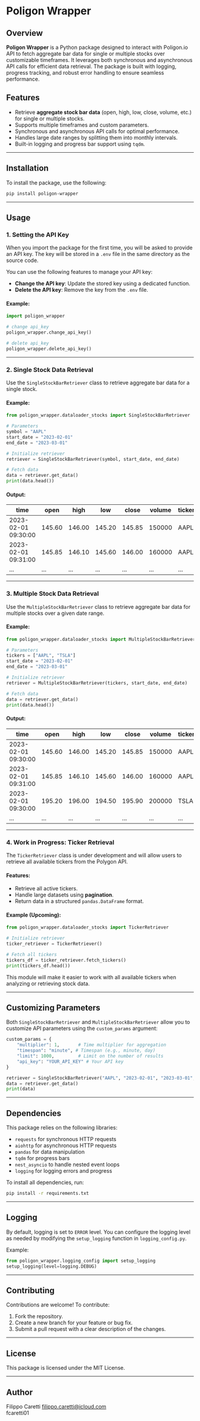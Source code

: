 # Poligon Wrapper

## Overview

**Poligon Wrapper** is a Python package designed to interact with Poligon.io API to fetch aggregate bar data for single or multiple stocks over customizable timeframes. It leverages both synchronous and asynchronous API calls for efficient data retrieval. The package is built with logging, progress tracking, and robust error handling to ensure seamless performance.

## Features
- Retrieve **aggregate stock bar data** (open, high, low, close, volume, etc.) for single or multiple stocks.
- Supports multiple timeframes and custom parameters.
- Synchronous and asynchronous API calls for optimal performance.
- Handles large date ranges by splitting them into monthly intervals.
- Built-in logging and progress bar support using `tqdm`.

---

## Installation
To install the package, use the following:

```bash
pip install poligon-wrapper
```

---

## Usage

### 1. Setting the API Key
When you import the package for the first time, you will be asked to provide an API key. The key will be stored in a `.env` file in the same directory as the source code.

You can use the following features to manage your API key:
- **Change the API key**: Update the stored key using a dedicated function.
- **Delete the API key**: Remove the key from the `.env` file.

#### Example:
```python
import poligon_wrapper

# change api_key
poligon_wrapper.change_api_key()

# delete api_key
poligon_wrapper.delete_api_key()
```

---

### 2. Single Stock Data Retrieval
Use the `SingleStockBarRetriever` class to retrieve aggregate bar data for a single stock.

#### Example:
```python
from poligon_wrapper.dataloader_stocks import SingleStockBarRetriever

# Parameters
symbol = "AAPL"
start_date = "2023-02-01"
end_date = "2023-03-01"

# Initialize retriever
retriever = SingleStockBarRetriever(symbol, start_date, end_date)

# Fetch data
data = retriever.get_data()
print(data.head())
```

#### Output:
| time                | open   | high   | low    | close  | volume | ticker |
|---------------------|--------|--------|--------|--------|--------|--------|
| 2023-02-01 09:30:00 | 145.60 | 146.00 | 145.20 | 145.85 | 150000 | AAPL   |
| 2023-02-01 09:31:00 | 145.85 | 146.10 | 145.60 | 146.00 | 160000 | AAPL   |
| ...                 | ...    | ...    | ...    | ...    | ...    | ...    |

---

### 3. Multiple Stock Data Retrieval
Use the `MultipleStockBarRetriever` class to retrieve aggregate bar data for multiple stocks over a given date range.

#### Example:
```python
from poligon_wrapper.dataloader_stocks import MultipleStockBarRetriever

# Parameters
tickers = ["AAPL", "TSLA"]
start_date = "2023-02-01"
end_date = "2023-03-01"

# Initialize retriever
retriever = MultipleStockBarRetriever(tickers, start_date, end_date)

# Fetch data
data = retriever.get_data()
print(data.head())
```

#### Output:
| time                | open   | high   | low    | close  | volume | ticker |
|---------------------|--------|--------|--------|--------|--------|--------|
| 2023-02-01 09:30:00 | 145.60 | 146.00 | 145.20 | 145.85 | 150000 | AAPL   |
| 2023-02-01 09:31:00 | 145.85 | 146.10 | 145.60 | 146.00 | 160000 | AAPL   |
| 2023-02-01 09:30:00 | 195.20 | 196.00 | 194.50 | 195.90 | 200000 | TSLA   |
| ...                 | ...    | ...    | ...    | ...    | ...    | ...    |


---

### 4. Work in Progress: Ticker Retrieval
The `TickerRetriever` class is under development and will allow users to retrieve all available tickers from the Polygon API.

#### Features:
- Retrieve all active tickers.
- Handle large datasets using **pagination**.
- Return data in a structured `pandas.DataFrame` format.

#### Example (Upcoming):
```python
from poligon_wrapper.dataloader_stocks import TickerRetriever

# Initialize retriever
ticker_retriever = TickerRetriever()

# Fetch all tickers
tickers_df = ticker_retriever.fetch_tickers()
print(tickers_df.head())
```

This module will make it easier to work with all available tickers when analyzing or retrieving stock data.

---

## Customizing Parameters
Both `SingleStockBarRetriever` and `MultipleStockBarRetriever` allow you to customize API parameters using the `custom_params` argument:

```python
custom_params = {
    "multiplier": 1,       # Time multiplier for aggregation
    "timespan": "minute", # Timespan (e.g., minute, day)
    "limit": 1000,         # Limit on the number of results
    "api_key": "YOUR_API_KEY" # Your API key
}

retriever = SingleStockBarRetriever("AAPL", "2023-02-01", "2023-03-01", custom_params=custom_params)
data = retriever.get_data()
print(data)
```

---

## Dependencies
This package relies on the following libraries:
- `requests` for synchronous HTTP requests
- `aiohttp` for asynchronous HTTP requests
- `pandas` for data manipulation
- `tqdm` for progress bars
- `nest_asyncio` to handle nested event loops
- `logging` for logging errors and progress

To install all dependencies, run:
```bash
pip install -r requirements.txt
```

---

## Logging
By default, logging is set to `ERROR` level. You can configure the logging level as needed by modifying the `setup_logging` function in `logging_config.py`.

Example:
```python
from poligon_wrapper.logging_config import setup_logging
setup_logging(level=logging.DEBUG)
```

---

## Contributing
Contributions are welcome! To contribute:
1. Fork the repository.
2. Create a new branch for your feature or bug fix.
3. Submit a pull request with a clear description of the changes.

---

## License
This package is licensed under the MIT License.

---

## Author
Filippo Caretti 
filippo.caretti@icloud.com  
fcaretti01




